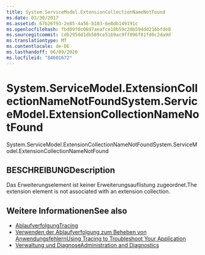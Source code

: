 ```yaml
---
title: System.ServiceModel.ExtensionCollectionNameNotFound
ms.date: 03/30/2017
ms.assetid: 67b26f93-2e85-4a56-b103-6e8db149191c
ms.openlocfilehash: fbd09f0c0697aeafce18b59c28b594dd216bfde0
ms.sourcegitcommit: cdb295dd1db589ce5169ac9ff096f01fd0c2da9d
ms.translationtype: MT
ms.contentlocale: de-DE
ms.lasthandoff: 06/09/2020
ms.locfileid: "84601672"
---
```

# <a name="systemservicemodelextensioncollectionnamenotfound"></a><span data-ttu-id="e065f-102">System.ServiceModel.ExtensionCollectionNameNotFound</span><span class="sxs-lookup"><span data-stu-id="e065f-102">System.ServiceModel.ExtensionCollectionNameNotFound</span></span>
<span data-ttu-id="e065f-103">System.ServiceModel.ExtensionCollectionNameNotFound</span><span class="sxs-lookup"><span data-stu-id="e065f-103">System.ServiceModel.ExtensionCollectionNameNotFound</span></span>  
  
## <a name="description"></a><span data-ttu-id="e065f-104">BESCHREIBUNG</span><span class="sxs-lookup"><span data-stu-id="e065f-104">Description</span></span>  
 <span data-ttu-id="e065f-105">Das Erweiterungselement ist keiner Erweiterungsauflistung zugeordnet.</span><span class="sxs-lookup"><span data-stu-id="e065f-105">The extension element is not associated with an extension collection.</span></span>  
  
## <a name="see-also"></a><span data-ttu-id="e065f-106">Weitere Informationen</span><span class="sxs-lookup"><span data-stu-id="e065f-106">See also</span></span>

- [<span data-ttu-id="e065f-107">Ablaufverfolgung</span><span class="sxs-lookup"><span data-stu-id="e065f-107">Tracing</span></span>](index.md)
- [<span data-ttu-id="e065f-108">Verwenden der Ablaufverfolgung zum Beheben von Anwendungsfehlern</span><span class="sxs-lookup"><span data-stu-id="e065f-108">Using Tracing to Troubleshoot Your Application</span></span>](using-tracing-to-troubleshoot-your-application.md)
- [<span data-ttu-id="e065f-109">Verwaltung und Diagnose</span><span class="sxs-lookup"><span data-stu-id="e065f-109">Administration and Diagnostics</span></span>](../index.md)
